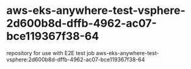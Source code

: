 # aws-eks-anywhere-test-vsphere-2d600b8d-dffb-4962-ac07-bce119367f38-64
repository for use with E2E test job aws-eks-anywhere-test-vsphere:2d600b8d-dffb-4962-ac07-bce119367f38-64
